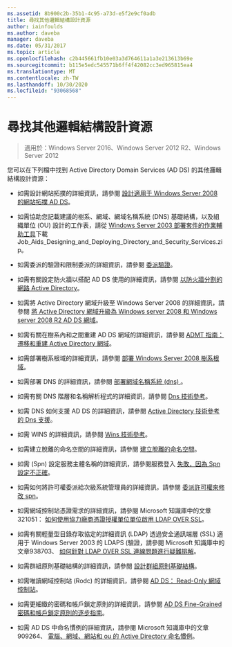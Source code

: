 ```yaml
---
ms.assetid: 8b900c2b-35b1-4c95-a73d-e5f2e9cf0adb
title: 尋找其他邏輯結構設計資源
author: iainfoulds
ms.author: daveba
manager: daveba
ms.date: 05/31/2017
ms.topic: article
ms.openlocfilehash: c2b445661fb10e03a3d764611a1a3e213613b69e
ms.sourcegitcommit: b115e5edc545571b6ff4f42082cc3ed965815ea4
ms.translationtype: MT
ms.contentlocale: zh-TW
ms.lasthandoff: 10/30/2020
ms.locfileid: "93068568"
---
```

# <a name="finding-additional-resources-for-logical-structure-design"></a>尋找其他邏輯結構設計資源

> 適用於：Windows Server 2016、Windows Server 2012 R2、Windows Server 2012

您可以在下列檔中找到 Active Directory Domain Services (AD DS) 的其他邏輯結構設計資源：

- 如需設計網站拓撲的詳細資訊，請參閱 [設計適用于 Windows Server 2008 的網站拓撲 AD DS](Designing-the-Site-Topology.md)。

- 如需協助您記載建議的樹系、網域、網域名稱系統 (DNS) 基礎結構，以及組織單位 (OU) 設計的工作表，請從 [Windows Server 2003 部署套件的作業輔助工具](https://microsoft.com/download/details.aspx?id=9608)下載 Job_Aids_Designing_and_Deploying_Directory_and_Security_Services.zip。

- 如需委派的驗證和限制委派的詳細資訊，請參閱 [委派驗證](/previous-versions/windows/it-pro/windows-server-2003/cc739740(v=ws.10))。

- 如需有關設定防火牆以搭配 AD DS 使用的詳細資訊，請參閱 [以防火牆分割的網路 Active Directory](https://microsoft.com/download/details.aspx?familyid=c2ef3846-43f0-4caf-9767-a9166368434e)。

- 如需將 Active Directory 網域升級至 Windows Server 2008 的詳細資訊，請參閱 [將 Active Directory 網域升級為 Windows server 2008 和 Windows server 2008 R2 AD DS 網域](/previous-versions/windows/it-pro/windows-server-2008-r2-and-2008/cc731188(v=ws.10))。

- 如需有關在樹系內和之間重建 AD DS 網域的詳細資訊，請參閱 [ADMT 指南：遷移和重建 Active Directory 網域](/previous-versions/windows/it-pro/windows-server-2008-r2-and-2008/cc974332(v=ws.10))。

- 如需部署樹系根域的詳細資訊，請參閱 [部署 Windows Server 2008 樹系根域](/previous-versions/windows/it-pro/windows-server-2008-r2-and-2008/cc731174(v=ws.10))。

- 如需部署 DNS 的詳細資訊，請參閱 [部署網域名稱系統 (dns) ](/previous-versions/windows/it-pro/windows-server-2003/cc780661(v=ws.10))。

- 如需有關 DNS 階層和名稱解析程式的詳細資訊，請參閱 [Dns 技術參考](/previous-versions/windows/it-pro/windows-server-2003/cc779926(v=ws.10))。

- 如需 DNS 如何支援 AD DS 的詳細資訊，請參閱 [Active Directory 技術參考的 Dns 支援](/previous-versions/windows/it-pro/windows-server-2003/cc781627(v=ws.10))。

- 如需 WINS 的詳細資訊，請參閱 [Wins 技術參考](/previous-versions/windows/it-pro/windows-server-2003/cc736411(v=ws.10))。

- 如需建立脫離的命名空間的詳細資訊，請參閱 [建立脫離的命名空間](/previous-versions/windows/it-pro/windows-server-2003/cc755926(v=ws.10))。

- 如需 (Spn) 設定服務主體名稱的詳細資訊，請參閱服務登入 [失敗，因為 Spn 設定不正確](/previous-versions/windows/it-pro/windows-server-2003/cc772897(v=ws.10))。

- 如需如何將許可權委派給次級系統管理員的詳細資訊，請參閱 [委派許可權來修改 spn](/previous-versions/windows/it-pro/windows-server-2008-R2-and-2008/cc770439(v=ws.10))。

- 如需網域控制站憑證需求的詳細資訊，請參閱 Microsoft 知識庫中的文章321051： [如何使用協力廠商憑證授權單位單位啟用 LDAP OVER SSL](https://support.microsoft.com/help/321051/)。

- 如需有關輕量型目錄存取協定的詳細資訊 (LDAP) 透過安全通訊端層 (SSL) 適用于 Windows Server 2003 的 LDAPS (驗證，請參閱 Microsoft 知識庫中的文章938703、 [如何針對 LDAP OVER SSL 連線問題進行疑難排解](https://support.microsoft.com/help/938703/)。

- 如需群組原則基礎結構的詳細資訊，請參閱 [設計群組原則基礎結構](/previous-versions/windows/it-pro/windows-server-2003/cc786524(v=ws.10))。

- 如需唯讀網域控制站 (Rodc) 的詳細資訊，請參閱 [AD DS： Read-Only 網域控制站](/previous-versions/windows/it-pro/windows-server-2008-r2-and-2008/cc732801(v=ws.10))。

- 如需更細緻的密碼和帳戶鎖定原則的詳細資訊，請參閱 [AD DS Fine-Grained 密碼和帳戶鎖定原則的逐步指南](/previous-versions/windows/it-pro/windows-server-2008-r2-and-2008/cc770842(v=ws.10))。

- 如需 AD DS 中命名慣例的詳細資訊，請參閱 Microsoft 知識庫中的文章909264、 [電腦、網域、網站和 ou 的 Active Directory 命名慣例](https://support.microsoft.com/help/909264/)。
